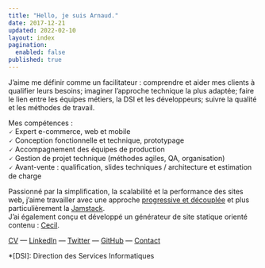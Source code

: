 ```yaml
---
title: "Hello, je suis Arnaud."
date: 2017-12-21
updated: 2022-02-10
layout: index
pagination:
  enabled: false
published: true
---
```

J’aime me définir comme un facilitateur : comprendre et aider mes clients à qualifier leurs besoins; imaginer l’approche technique la plus adaptée; faire le lien entre les équipes métiers, la DSI et les développeurs; suivre la qualité et les méthodes de travail.

Mes compétences :  
🗸 Expert e-commerce, web et mobile  
🗸 Conception fonctionnelle et technique, prototypage  
🗸 Accompagnement des équipes de production  
🗸 Gestion de projet technique (méthodes agiles, QA, organisation)  
🗸 Avant-vente : qualification, slides techniques / architecture et estimation de charge

Passionné par la simplification, la scalabilité et la performance des sites web, j’aime travailler avec une approche [progressive et découplée](https://jamstatic.fr) et plus particulièrement la [Jamstack](https://jamstatic.fr/2019/02/07/c-est-quoi-la-jamstack/).  
J’ai également conçu et développé un générateur de site statique orienté contenu : [Cecil](https://cecil.app).

[CV](/cv/) — [LinkedIn](https://fr.linkedin.com/in/arnaudligny/fr/) — [Twitter](https://twitter.com/ArnaudLigny) — [GitHub](https://github.com/ArnaudLigny) — <a href="mailto:arnaud+contact@ligny.fr?subject=Prise de contact" title="Prise de contact par e-mail">Contact</a>



*[DSI]: Direction des Services Informatiques
